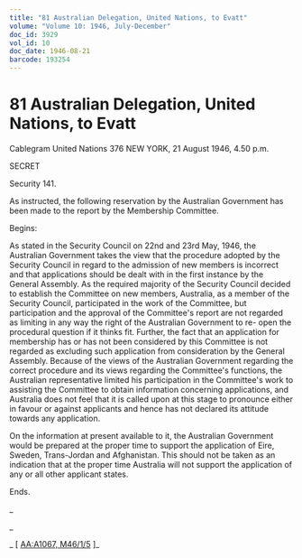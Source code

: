 ```yaml
---
title: "81 Australian Delegation, United Nations, to Evatt"
volume: "Volume 10: 1946, July-December"
doc_id: 3929
vol_id: 10
doc_date: 1946-08-21
barcode: 193254
---
```


# 81 Australian Delegation, United Nations, to Evatt

Cablegram United Nations 376 NEW YORK, 21 August 1946, 4.50 p.m.

SECRET

Security 141.

As instructed, the following reservation by the Australian Government has been made to the report by the Membership Committee.

Begins:

As stated in the Security Council on 22nd and 23rd May, 1946, the Australian Government takes the view that the procedure adopted by the Security Council in regard to the admission of new members is incorrect and that applications should be dealt with in the first instance by the General Assembly. As the required majority of the Security Council decided to establish the Committee on new members, Australia, as a member of the Security Council, participated in the work of the Committee, but participation and the approval of the Committee's report are not regarded as limiting in any way the right of the Australian Government to re- open the procedural question if it thinks fit. Further, the fact that an application for membership has or has not been considered by this Committee is not regarded as excluding such application from consideration by the General Assembly. Because of the views of the Australian Government regarding the correct procedure and its views regarding the Committee's functions, the Australian representative limited his participation in the Committee's work to assisting the Committee to obtain information concerning applications, and Australia does not feel that it is called upon at this stage to pronounce either in favour or against applicants and hence has not declared its attitude towards any application.

On the information at present available to it, the Australian Government would be prepared at the proper time to support the application of Eire, Sweden, Trans-Jordan and Afghanistan. This should not be taken as an indication that at the proper time Australia will not support the application of any or all other applicant states.

Ends.

_

_

_ [ [AA:A1067, M46/1/5](http://www.naa.gov.au/cgi-bin/Search?O=I&Number=193254) ]_

